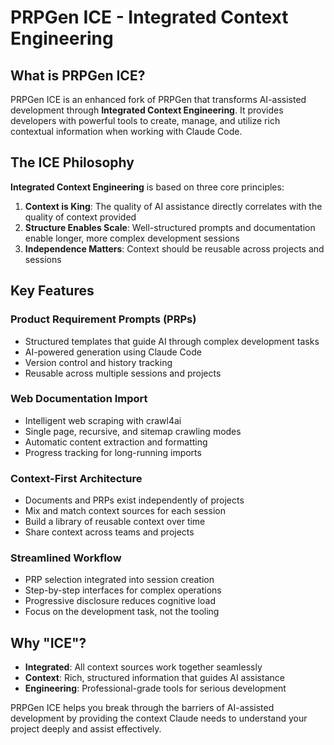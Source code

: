 # PRPGen ICE - Integrated Context Engineering

## What is PRPGen ICE?

PRPGen ICE is an enhanced fork of PRPGen that transforms AI-assisted development through **Integrated Context Engineering**. It provides developers with powerful tools to create, manage, and utilize rich contextual information when working with Claude Code.

## The ICE Philosophy

**Integrated Context Engineering** is based on three core principles:

1. **Context is King**: The quality of AI assistance directly correlates with the quality of context provided
2. **Structure Enables Scale**: Well-structured prompts and documentation enable longer, more complex development sessions
3. **Independence Matters**: Context should be reusable across projects and sessions

## Key Features

### Product Requirement Prompts (PRPs)
- Structured templates that guide AI through complex development tasks
- AI-powered generation using Claude Code
- Version control and history tracking
- Reusable across multiple sessions and projects

### Web Documentation Import
- Intelligent web scraping with crawl4ai
- Single page, recursive, and sitemap crawling modes
- Automatic content extraction and formatting
- Progress tracking for long-running imports

### Context-First Architecture
- Documents and PRPs exist independently of projects
- Mix and match context sources for each session
- Build a library of reusable context over time
- Share context across teams and projects

### Streamlined Workflow
- PRP selection integrated into session creation
- Step-by-step interfaces for complex operations
- Progressive disclosure reduces cognitive load
- Focus on the development task, not the tooling

## Why "ICE"?

- **Integrated**: All context sources work together seamlessly
- **Context**: Rich, structured information that guides AI assistance
- **Engineering**: Professional-grade tools for serious development

PRPGen ICE helps you break through the barriers of AI-assisted development by providing the context Claude needs to understand your project deeply and assist effectively.